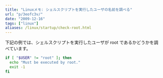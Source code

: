 ```yaml
---
title: "Linuxメモ: シェルスクリプトを実行したユーザの名前を調べる"
url: "p/3eofc3v/"
date: "2009-12-16"
tags: ["linux"]
aliases: /linux/startup/check-root.html
---
```


下記の例では、シェルスクリプトを実行したユーザが root であるかどうかを調べています。

```bash
if [ "$USER" != "root" ]; then
  echo "Must be executed by root."
  exit -1
fi
```

